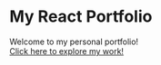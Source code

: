 # My React Portfolio

Welcome to my personal portfolio!  
<a href="https://vaishnavigavhane.github.io/Portfolio" target="_blank">Click here to explore my work!</a>
